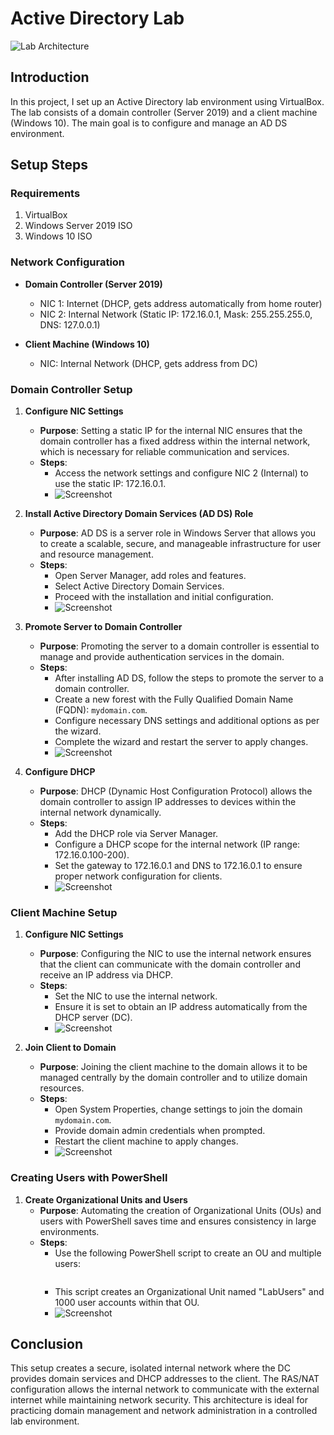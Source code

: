 # Active Directory Lab


![Lab Architecture](https://i.imgur.com/dUrbQrj.png)
## Introduction

In this project, I set up an Active Directory lab environment using VirtualBox. The lab consists of a domain controller (Server 2019) and a client machine (Windows 10). The main goal is to configure and manage an AD DS environment.

## Setup Steps

### Requirements

1. VirtualBox
2. Windows Server 2019 ISO
3. Windows 10 ISO

### Network Configuration

- **Domain Controller (Server 2019)**
  - NIC 1: Internet (DHCP, gets address automatically from home router)
  - NIC 2: Internal Network (Static IP: 172.16.0.1, Mask: 255.255.255.0, DNS: 127.0.0.1)

- **Client Machine (Windows 10)**
  - NIC: Internal Network (DHCP, gets address from DC)

### Domain Controller Setup

1. **Configure NIC Settings**
   - **Purpose**: Setting a static IP for the internal NIC ensures that the domain controller has a fixed address within the internal network, which is necessary for reliable communication and services.
   - **Steps**: 
     - Access the network settings and configure NIC 2 (Internal) to use the static IP: 172.16.0.1.
     - ![Screenshot]()

2. **Install Active Directory Domain Services (AD DS) Role**
   - **Purpose**: AD DS is a server role in Windows Server that allows you to create a scalable, secure, and manageable infrastructure for user and resource management.
   - **Steps**: 
     - Open Server Manager, add roles and features.
     - Select Active Directory Domain Services.
     - Proceed with the installation and initial configuration.
     - ![Screenshot]()

3. **Promote Server to Domain Controller**
   - **Purpose**: Promoting the server to a domain controller is essential to manage and provide authentication services in the domain.
   - **Steps**: 
     - After installing AD DS, follow the steps to promote the server to a domain controller.
     - Create a new forest with the Fully Qualified Domain Name (FQDN): `mydomain.com`.
     - Configure necessary DNS settings and additional options as per the wizard.
     - Complete the wizard and restart the server to apply changes.
     - ![Screenshot]()

4. **Configure DHCP**
   - **Purpose**: DHCP (Dynamic Host Configuration Protocol) allows the domain controller to assign IP addresses to devices within the internal network dynamically.
   - **Steps**: 
     - Add the DHCP role via Server Manager.
     - Configure a DHCP scope for the internal network (IP range: 172.16.0.100-200).
     - Set the gateway to 172.16.0.1 and DNS to 172.16.0.1 to ensure proper network configuration for clients.
     - ![Screenshot]()

### Client Machine Setup

1. **Configure NIC Settings**
   - **Purpose**: Configuring the NIC to use the internal network ensures that the client can communicate with the domain controller and receive an IP address via DHCP.
   - **Steps**: 
     - Set the NIC to use the internal network.
     - Ensure it is set to obtain an IP address automatically from the DHCP server (DC).
     - ![Screenshot]()

2. **Join Client to Domain**
   - **Purpose**: Joining the client machine to the domain allows it to be managed centrally by the domain controller and to utilize domain resources.
   - **Steps**: 
     - Open System Properties, change settings to join the domain `mydomain.com`.
     - Provide domain admin credentials when prompted.
     - Restart the client machine to apply changes.
     - ![Screenshot]()

### Creating Users with PowerShell

1. **Create Organizational Units and Users**
   - **Purpose**: Automating the creation of Organizational Units (OUs) and users with PowerShell saves time and ensures consistency in large environments.
   - **Steps**: 
     - Use the following PowerShell script to create an OU and multiple users:
     ```powershell
     
     ```
     - This script creates an Organizational Unit named "LabUsers" and 1000 user accounts within that OU.
     - ![Screenshot]()

## Conclusion

This setup creates a secure, isolated internal network where the DC provides domain services and DHCP addresses to the client. The RAS/NAT configuration allows the internal network to communicate with the external internet while maintaining network security. This architecture is ideal for practicing domain management and network administration in a controlled lab environment.


